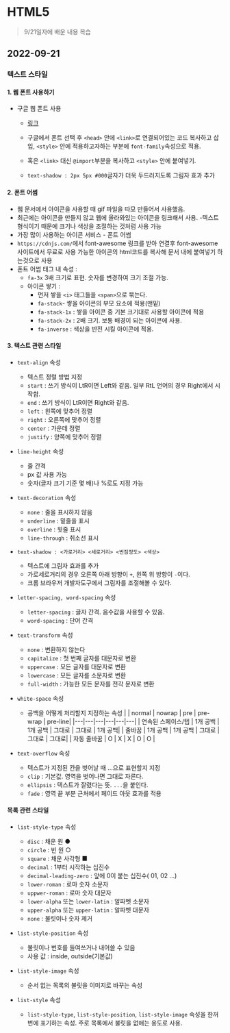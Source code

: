 # HTML5

> 9/21일자에 배운 내용 복습

## 2022-09-21

### 텍스트 스타일

#### 1. 웹 폰트 사용하기

- 구글 웹 폰트 사용

  - [링크](https://fonts.google.com/)
  - 구글에서 폰트 선택 후 `<head>` 안에 `<link>`로 연결되어있는 코드 복사하고 삽입, `<style>` 안에 적용하고자하는 부분에 `font-family`속성으로 적용.
  - 혹은 `<link>` 대신 `@import`부분을 복사하고 `<style>` 안에 붙여넣기.

  - `text-shadow : 2px 5px #000`글자가 더욱 두드러지도록 그림자 효과 추가

#### 2. 폰트 어썸

- 웹 문서에서 아이콘을 사용할 때 gif 파일을 따모 만들어서 사용했음.
- 최근에는 아이콘을 만들지 않고 웹에 올라와있는 아이콘을 링크해서 사용. -텍스트 형식이기 때문에 크기나 색상을 조절하는 것처럼 사용 가능
- 가장 많이 사용하는 아이콘 서비스 - 폰트 어썸
- `https://cdnjs.com/`에서 font-awesome 링크를 받아 연결후 font-awesome 사이트에서 무료로 사용 가능한 아이콘의 html코드를 복사해 문서 내에 붙여넣기 하는것으로 사용
- 폰트 어썸 태그 내 속성 :
  - `fa-3x` 3배 크기로 표현. 숫자를 변경하여 크기 조절 가능.
  - 아이콘 쌓기 :
    - 먼저 쌓을 `<i>` 태그들을 `<span>`으로 묶는다.
    - `fa-stack`- 쌓을 아이콘의 부모 요소에 적용(맨밑)
    - `fa-stack-1x` : 쌓을 아이콘 중 기본 크기대로 사용할 아이콘에 적용
    - `fa-stack-2x` : 2배 크기. 보통 배경이 되는 아이콘에 사용.
    - `fa-inverse` : 색상을 반전 시킬 아이콘에 적용.

#### 3. 텍스트 관련 스타일

- `text-align` 속성

  - 텍스트 정렬 방법 지정
  - `start` : 쓰기 방식이 LtR이면 Left와 같음. 일부 RtL 언어의 경우 Right에서 시작함.
  - `end` : 쓰기 방식이 LtR이면 Right와 같음.
  - `left` : 왼쪽에 맞추어 정렬
  - `right` : 오른쪽에 맞추어 정렬
  - `center` : 가운데 정렬
  - `justify` : 양쪽에 맞추어 정렬

- `line-height` 속성

  - 줄 간격
  - px 값 사용 가능
  - 숫자(글자 크기 기준 몇 배)나 %로도 지정 가능

- `text-decoration` 속성

  - `none` : 줄을 표시하지 않음
  - `underline` : 밑줄을 표시
  - `overline` : 윗줄 표시
  - `line-through` : 취소선 표시

- `text-shadow : <가로거리> <세로거리> <번짐정도> <색상>`

  - 텍스트에 그림자 효과를 추가
  - 가로세로거리의 경우 오른쪽 아래 방향이 `+`, 왼쪽 위 방향이 `-`이다.
  - 크롬 브라우저 개발자도구에서 그림자를 조절해볼 수 있다.

- `letter-spacing, word-spacing` 속성

  - `letter-spacing` : 글자 간격. 음수값을 사용할 수 있음.
  - `word-spacing` : 단어 간격

- `text-transform` 속성

  - `none` : 변환하지 않는다
  - `capitalize` : 첫 번째 글자를 대문자로 변환
  - `uppercase` : 모든 글자를 대문자로 변환
  - `lowercase` : 모든 글자를 소문자로 변환
  - `full-width` : 가능한 모든 문자를 전각 문자로 변환

- `white-space` 속성

  - 공백을 어떻게 처리할지 지정하는 속성
    | | normal | nowrap | pre | pre-wrap | pre-line|
    |---|---|---|---|---|---|
    | 연속된 스페이스/텝 | 1개 공백 | 1개 공백 | 그대로 | 그대로 | 1개 공백|
    | 줄바꿈 | 1개 공백 | 1개 공백 | 그대로 | 그대로 | 그대로|
    | 자동 줄바꿈 | O | X | X | O | O |

- `text-overflow` 속성

  - 텍스트가 지정된 칸을 벗어날 때 ...으로 표현할지 지정
  - `clip` : 기본값. 영역을 벗어나면 그대로 자른다.
  - `ellipsis` : 텍스트가 잘렸다는 뜻. `...`을 붙인다.
  - `fade` : 영역 끝 부분 근처에서 페이드 아웃 효과를 적용

#### 목록 관련 스타일

- `list-style-type` 속성

  - `disc` : 채운 원 ●
  - `circle` : 빈 원 ○
  - `square` : 채운 사각형 ■
  - `decimal` : 1부터 시작하는 십진수
  - `decimal-leading-zero` : 앞에 0이 붙는 십진수( 01, 02 ...)
  - `lower-roman` : 로마 숫자 소문자
  - `uppwer-roman` : 로마 숫자 대문자
  - `lower-alpha` 또는 `lower-latin` : 알파벳 소문자
  - `upper-alpha` 또는 `upper-latin` : 알파벳 대문자
  - `none` : 불릿이나 숫자 제거

- `list-style-position` 속성
  - 불릿이나 번호를 들여쓰거나 내어쓸 수 있음
  - 사용 값 : inside, outside(기본값)
- `list-style-image` 속성

  - 순서 없는 목록의 불릿을 이미지로 바꾸는 속성

- `list-style` 속성
  - `list-style-type`, `list-style-position`, `list-style-image` 속성을 한꺼번에 표기하는 속성. 주로 목록에서 불릿을 없애는 용도로 사용.
